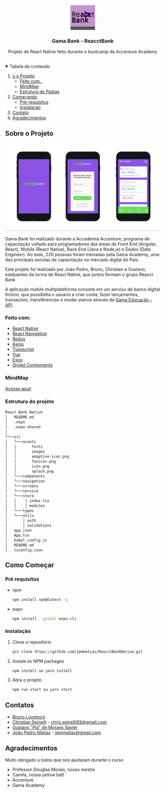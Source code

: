 <br />
<p align="center">
  <a href="#">
    <img src="./src/assets/images/ReactBank.png" alt="Logo" width="80" height="80">
  </a>

  <h3 align="center">Gama Bank - ReacctBank</h3>

  <p align="center">
    Projeto de React Native feito durante o bootcamp da Accenture Academy
    <br />
    <br />
  </p>
</p>

<details open="open">
  <summary>Tabela de conteúdo</summary>
  <ol>
    <li>
      <a href="#about-the-project"> o o Projeto</a>
      <ul>
        <li><a href="#built-with">Feito com..</a></li>
          <li><a href="#mindmap">MindMap</a></li>
          <li><a href='#projectstructure'>Estrutura de Pastas</a></li>
      </ul>
    </li>
    <li>
      <a href="#getting-started">Começando</a>
      <ul>
        <li><a href="#prerequisites">Pré-requisitos</a></li>
        <li><a href="#installation">Instalação</a></li>
      </ul>
    </li>
    <li><a href="#contact">Contato</a></li>
    <li><a href="#acknowledgements">Agradecimentos</a></li>
  </ol>
</details>
<div id='about-the-project'></div>

## Sobre o Projeto

![Product Name Screen Shot](src/assets/images/ProjectPicture.png)

Gama Bank foi realizado durante a Accademia Accenture, programa de capacitação voltado para programadores das áreas de Front End (Angular, React), Mobile (React Native), Back End (Java e Node.js) e Dados (Data Engineer). Ao todo, 220 pessoas foram treinadas pela Gama Academy, uma das principais escolas de capacitação no mercado digital do País.

Este projeto foi realizado por João Pedro, Bruno, Christian e Gustavo, estduantes da turma de React Native, que juntos formam o grupo Reacct Bank

A aplicação mobile multiplataforma consiste em um serviço de banco digital fícticio, que possibilita o usuário a criar conta, fazer lançamentos, transações, transfêrencias e mudar planos através da [Gama Educação - API](https://accenture-java-desafio.herokuapp.com/).

<div id='built-with'></div>

### Feito com:

- [React Native](https://reactnative.dev/)
- [React Navigation](https://reactnavigation.org/)
- [Redux](https://redux.js.org/)
- [Axios](https://github.com/axios/axios)
- [Typescript](https://www.typescriptlang.org/)
- [Yup](https://github.com/jquense/yup)
- [Expo](https://expo.io/)
- [Styled Components](https://styled-components.com/)

<div id='mindmap'></div>

### MindMap

[Acesse aqui!](https://miro.com/app/board/o9J_lS43pUM=/)

<div id='projectstructure'></div>

### Estrutura do projeto

```
React Bank Native
│   README.md
│   .expo
│   .expo-shared
│
└───src
│   └───assets
│   │       fonts
│   │       images
│   │       adaptive-icon.png
│   │       favicon.png
│   │       icon.png
│   │       splash.png
│   └───components
│   └───navigation
│   └───screens
│   └───service
│   └───store
│   │    │ index.tsx
│   │    │ modules
│   └───types
│   └───utils
│       │ auth
│       │ validations
│   app.json
│   App.tsx
│   babel.config.js
│   README.md
│   tsconfig.json
```

<!-- GETTING STARTED -->

## Como Começar

### Pré requisitos

- npm
  ```sh
  npm install npm@latest -g
  ```
- expo
  ```sh
  npm install --global expo-cli
  ```

### Instalação

1. Clone o repositório
   ```sh
   git clone https://github.com/jpmmatias/ReacctBankNative.git
   ```
2. Instale os NPM packages
   ```sh
   npm install ou yarn install
   ```
3. Abra o projeto
   ```sh
   npm run start ou yarn start
   ```

<!-- CONTACT -->

## Contatos

- [Bruno Lourenço](https://github.com/bruunos)
- [Christian Spinelli](https://github.com/ChristianSpinelli) - chris.spinelli93@gmail.com
- [Gustavo "Piá" de Moraes Xavier](https://github.com/piagja)
- [João Pedro Matias](https://github.com/jpmmatias) - jpmmatias@gmail.com

<!-- ACKNOWLEDGEMENTS -->

## Agradecimentos

Muito obrigado a todos que nos ajudaram durante o curso

- Professor Douglas Morais, nosso mestre
- Camila, nossa yellow belt
- Accenture
- Gama Academy

